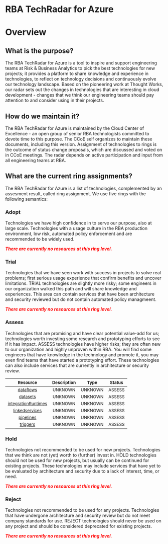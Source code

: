 
RBA TechRadar for Azure
=======================

# Overview

## What is the purpose?


The RBA TechRadar for Azure is a tool to inspire and support engineering teams at Risk & Business Analytics to pick the best technologies for new projects; it provides a platform to share knowledge and experience in technologies, to reflect on technology decisions and continuously evolve our technology landscape.  Based on the pioneering work at Thought Works, our radar sets out the changes in technologies that are interesting in cloud development - changes that we think our engineering teams should pay attention to and consider using in their projects.
## How do we maintain it?


The RBA TechRadar for Azure is maintained by the Cloud Center of Excellence - an open group of senior RBA technologists committed to devote time to this purpose.  The CCoE self organizes to maintain these documents, including this version.  Assignment of technologies to rings is the outcome of status change proposals, which are discussed and voted on in CCoE meetings.  The radar depends on active participation and input from all engineering teams at RBA.
## What are the current ring assignments?


The RBA TechRadar for Azure is a list of technologies, complemented by an assesment result, called ring assignment.  We use five rings with the following semantics:
### Adopt


Technologies we have high confidence in to serve our purpose, also at large scale.  Technologies with a usage culture in the RBA production environment, low risk, automated policy enforcement and are recommended to be widely used.  
  
***<font color="red"> There are currently no resources at this ring level. </font>***
### Trial


Technologies that we have seen work with success in projects to solve real problems;  first serious usage experience that confirm benefits and uncover limitations.  TRIAL technologies are slightly more risky; some engineers in our organization walked this path and will share knowledge and experiences.  This area can contain services that have been architecture and security reviewed but do not contain automated policy managmeent.  
  
***<font color="red"> There are currently no resources at this ring level. </font>***
### Assess


Technologies that are promising and have clear potential value-add for us; technologies worth investing some research and prototyping efforts to see if it has impact.  ASSESS technologies have higher risks;  they are often new to our organization and highly unproven within RBA.  You will find some engineers that have knowledge in the technology and promote it, you may even find teams that have started a prototyping effort.  These technologies can also include services that are currently in architecture or security review.  

|<sub>Resource</sub>|<sub>Description</sub>|<sub>Type</sub>|<sub>Status</sub>|
| :---: | :---: | :---: | :---: |
|<sub>[dataflows](https://github.com/openrba/python-azure-techradar/tree/master/Microsoft.ApiManagement/factories/dataflows)</sub>|<sub>UNKNOWN</sub>|<sub>UNKNOWN</sub>|<sub>ASSESS</sub>|
|<sub>[datasets](https://github.com/openrba/python-azure-techradar/tree/master/Microsoft.ApiManagement/factories/datasets)</sub>|<sub>UNKNOWN</sub>|<sub>UNKNOWN</sub>|<sub>ASSESS</sub>|
|<sub>[integrationRuntimes](https://github.com/openrba/python-azure-techradar/tree/master/Microsoft.ApiManagement/factories/integrationRuntimes)</sub>|<sub>UNKNOWN</sub>|<sub>UNKNOWN</sub>|<sub>ASSESS</sub>|
|<sub>[linkedservices](https://github.com/openrba/python-azure-techradar/tree/master/Microsoft.ApiManagement/factories/linkedservices)</sub>|<sub>UNKNOWN</sub>|<sub>UNKNOWN</sub>|<sub>ASSESS</sub>|
|<sub>[pipelines](https://github.com/openrba/python-azure-techradar/tree/master/Microsoft.ApiManagement/factories/pipelines)</sub>|<sub>UNKNOWN</sub>|<sub>UNKNOWN</sub>|<sub>ASSESS</sub>|
|<sub>[triggers](https://github.com/openrba/python-azure-techradar/tree/master/Microsoft.ApiManagement/factories/triggers)</sub>|<sub>UNKNOWN</sub>|<sub>UNKNOWN</sub>|<sub>ASSESS</sub>|

### Hold


Technologies not recommended to be used for new projects. Technologies that we think are not (yet) worth to (further) invest in.  HOLD technologies should not be used for new projects, but usually can be continued for existing projects.  These technologies may include services that have yet to be evaluated by architecture and security due to a lack of interest, time, or need.  
  
***<font color="red"> There are currently no resources at this ring level. </font>***
### Reject


Technologies not recommended to be used for any projects. Technologies that have undergone architecture and security review but do not meet company standards for use.  REJECT technologies should never be used on any project and should be considered deprecated for existing projects.  
  
***<font color="red"> There are currently no resources at this ring level. </font>***